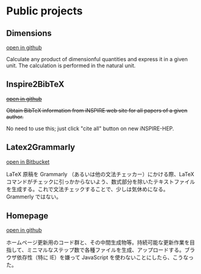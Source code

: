 
# Public projects

## Dimensions

[open in github](https://github.com/SoChigusa/Dimensions)

Calculate any product of dimensionful quantities and express it in a given unit.
The calculation is performed in the natural unit.

## Inspire2BibTeX

~~[open in github](https://github.com/SoChigusa/Inspire2BibTeX)~~

~~Obtain BibTeX information from iNSPIRE web site for all papers of a given author.~~

No need to use this; just click "cite all" button on new iNSPIRE-HEP.

## Latex2Grammarly

[open in Bitbucket](https://bitbucket.org/SoChigusa/latex2grammarly/)

LaTeX 原稿を Grammarly （あるいは他の文法チェッカー）にかける際、LaTeXコマンドがチェックに引っかからないよう、数式部分を除いたテキストファイルを生成する。これで文法チェックすることで、少しは気休めになる。Grammerly ではない。

## Homepage

[open in github](https://github.com/SoChigusa/homepage)

ホームページ更新用のコード群と、その中間生成物等。持続可能な更新作業を目指して、ミニマルなステップ数で各種ファイルを生成、アップロードする。ブラウザ依存性（特に IE）を嫌って JavaScript を使わないことにしたら、こうなった。
